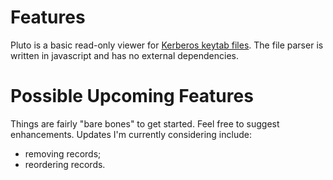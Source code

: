 # Features
Pluto is a basic read-only viewer for
[Kerberos keytab files](https://web.mit.edu/kerberos/krb5-devel/doc/basic/keytab_def.html).
The file parser is written in javascript and has no external dependencies.

# Possible Upcoming Features
Things are fairly "bare bones" to get started. Feel free to suggest
enhancements. Updates I'm currently considering include:
 * removing records;
 * reordering records.

